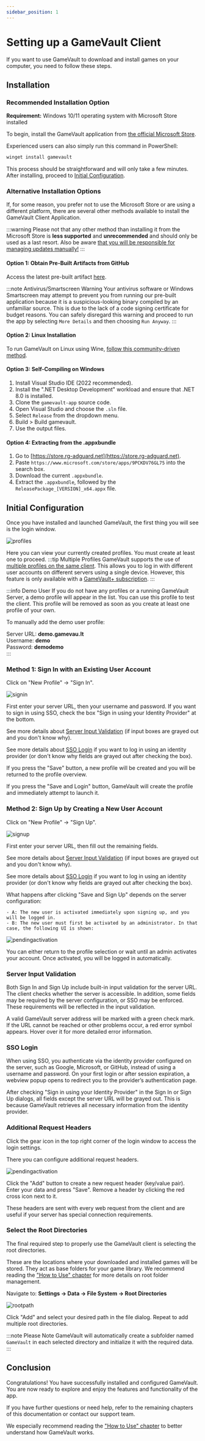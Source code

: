 ```yaml
---
sidebar_position: 1
---
```


# Setting up a GameVault Client

If you want to use GameVault to download and install games on your computer, you need to follow these steps.

## Installation

### Recommended Installation Option

**Requirement:** Windows 10/11 operating system with Microsoft Store installed

To begin, install the GameVault application from [the official Microsoft Store](https://www.microsoft.com/store/apps/9PCKDV76GL75).

Experienced users can also simply run this command in PowerShell:

```ps
winget install gamevault
```

This process should be straightforward and will only take a few minutes. After installing, proceed to [Initial Configuration](#initial-configuration).

### Alternative Installation Options

If, for some reason, you prefer not to use the Microsoft Store or are using a different platform, there are several other methods available to install the GameVault Client Application.

:::warning
Please not that any other method than installing it from the Microsoft Store is **less supported** and **unrecommended** and should only be used as a last resort. Also be aware [that you will be responsible for managing updates manually!](updating-client.md#other-sources)
:::

#### Option 1: Obtain Pre-Built Artifacts from GitHub

Access the latest pre-built artifact [here](https://github.com/Phalcode/gamevault-app/releases/latest).

:::note Antivirus/Smartscreen Warning
Your antivirus software or Windows Smartscreen may attempt to prevent you from running our pre-built application because it is a suspicious-looking binary compiled by an unfamiliar source. This is due to the lack of a code signing certificate for budget reasons. You can safely disregard this warning and proceed to run the app by selecting `More Details` and then choosing `Run Anyway`.
:::

#### Option 2: Linux Installation

To run GameVault on Linux using Wine, [follow this community-driven method](../advanced-usage/linux-client.md).

#### Option 3: Self-Compiling on Windows

1. Install Visual Studio IDE (2022 recommended).
2. Install the ".NET Desktop Development" workload and ensure that .NET 8.0 is installed.
3. Clone the `gamevault-app` source code.
4. Open Visual Studio and choose the `.sln` file.
5. Select `Release` from the dropdown menu.
6. Build > Build gamevault.
7. Use the output files.

#### Option 4: Extracting from the .appxbundle

1. Go to [https://store.rg-adguard.net](https://store.rg-adguard.net).
2. Paste `https://www.microsoft.com/store/apps/9PCKDV76GL75` into the search box.
3. Download the current `.appxbundle`.
4. Extract the `.appxbundle`, followed by the `ReleasePackage_[VERSION]_x64.appx` file.

## Initial Configuration

Once you have installed and launched GameVault, the first thing you will see is the login window.

![profiles](/img/docs/setup-client/login-window-profiles.png)

Here you can view your currently created profiles. You must create at least one to proceed.
:::tip Multiple Profiles
GameVault supports the use of [multiple profiles on the same client](../gamevault-plus/multi-profile.md). This allows you to log in with different user accounts on different servers using a single device. However, this feature is only available with a [GameVault+ subscription](../gamevault-plus/introduction.md).
:::

:::info Demo User
If you do not have any profiles or a running GameVault Server, a demo profile will appear in the list. You can use this profile to test the client. This profile will be removed as soon as you create at least one profile of your own.

To manually add the demo user profile:

Server URL: **demo.gamevau.lt**  
Username: **demo**  
Password: **demodemo**  
:::

### Method 1: Sign In with an Existing User Account

Click on "New Profile" -> "Sign In".

![signin](/img/docs/setup-client/login-window-signin.png)

First enter your server URL, then your username and password. If you want to sign in using SSO, check the box "Sign in using your Identity Provider" at the bottom.

See more details about [Server Input Validation](setup.md#server-input-validation) (if input boxes are grayed out and you don't know why).

See more details about [SSO Login](setup.md#sso-login) if you want to log in using an identity provider (or don't know why fields are grayed out after checking the box).

If you press the "Save" button, a new profile will be created and you will be returned to the profile overview.

If you press the "Save and Login" button, GameVault will create the profile and immediately attempt to launch it.

### Method 2: Sign Up by Creating a New User Account

Click on "New Profile" -> "Sign Up".

![signup](/img/docs/setup-client/login-window-signup.png)

First enter your server URL, then fill out the remaining fields.

See more details about [Server Input Validation](setup.md#server-input-validation) (if input boxes are grayed out and you don't know why).

See more details about [SSO Login](setup.md#sso-login) if you want to log in using an identity provider (or don't know why fields are grayed out after checking the box).

What happens after clicking "Save and Sign Up" depends on the server configuration:

    - A: The new user is activated immediately upon signing up, and you will be logged in.
    - B: The new user must first be activated by an administrator. In that case, the following UI is shown:

![pendingactivation](/img/docs/setup-client/login-window-pending-activation.png)

You can either return to the profile selection or wait until an admin activates your account. Once activated, you will be logged in automatically.

### Server Input Validation

Both Sign In and Sign Up include built-in input validation for the server URL. The client checks whether the server is accessible. In addition, some fields may be required by the server configuration, or SSO may be enforced. These requirements will be reflected in the input validation.

A valid GameVault server address will be marked with a green check mark. If the URL cannot be reached or other problems occur, a red error symbol appears. Hover over it for more detailed error information.

### SSO Login

When using SSO, you authenticate via the identity provider configured on the server, such as Google, Microsoft, or GitHub, instead of using a username and password. On your first login or after session expiration, a webview popup opens to redirect you to the provider’s authentication page.

After checking "Sign in using your Identity Provider" in the Sign In or Sign Up dialogs, all fields except the server URL will be grayed out. This is because GameVault retrieves all necessary information from the identity provider.

### Additional Request Headers

Click the gear icon in the top right corner of the login window to access the login settings.

There you can configure additional request headers.

![pendingactivation](/img/docs/setup-client/login-window-settings.png)

Click the "Add" button to create a new request header (key/value pair). Enter your data and press "Save". Remove a header by clicking the red cross icon next to it.

These headers are sent with every web request from the client and are useful if your server has special connection requirements.

### Select the Root Directories

The final required step to properly use the GameVault client is selecting the root directories.

These are the locations where your downloaded and installed games will be stored. They act as base folders for your game library. We recommend reading the ["How to Use" chapter](how-to-use.md) for more details on root folder management.

Navigate to:
**Settings → Data → File System → Root Directories**

![rootpath](/img/docs/setup-client/client-settings-root-path.png)

Click "Add" and select your desired path in the file dialog. Repeat to add multiple root directories.

:::note Please Note
GameVault will automatically create a subfolder named `GameVault` in each selected directory and initialize it with the required data.
:::

## Conclusion

Congratulations! You have successfully installed and configured GameVault. You are now ready to explore and enjoy the features and functionality of the app.

If you have further questions or need help, refer to the remaining chapters of this documentation or contact our support team.

We especially recommend reading the ["How to Use" chapter](how-to-use.md) to better understand how GameVault works.
